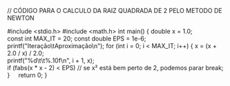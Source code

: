 
// CÓDIGO PARA O CALCULO DA RAIZ QUADRADA DE 2 PELO METODO DE NEWTON

#include <stdio.h>
#include <math.h>
int main() {
    double x = 1.0;       
    const int MAX_IT = 20;
    const double EPS = 1e-6;
    printf("Iteração\tAproximação\n");
    for (int i = 0; i < MAX_IT; i++) {
        x = (x + 2.0 / x) / 2.0;   
        printf("%d\t\t%.10f\n", i + 1, x);  
        if (fabs(x * x - 2) < EPS)  // se x² está bem perto de 2, podemos parar
            break;
    }
    return 0;
}
